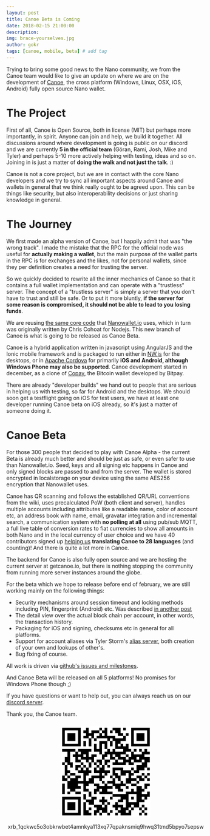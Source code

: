 ```yaml
---
layout: post
title: Canoe Beta is Coming
date: 2018-02-15 21:00:00
description: 
img: brace-yourselves.jpg  
author: gokr
tags: [canoe, mobile, beta] # add tag
---
```


Trying to bring some good news to the Nano community, we from the Canoe team would like to give an update on where we are on the development of [Canoe](https://getcanoe.io), the cross platform (Windows, Linux, OSX, iOS, Android) fully open source Nano wallet.

<!--more-->

# The Project
First of all, Canoe is Open Source, both in license (MIT) but perhaps more importantly, in spirit. Anyone can join and help, we build it together. All discussions around where development is going is public on our discord and we are currently **5 in the official team** (Göran, Rami, Josh, Mike and Tyler) and perhaps 5-10 more actively helping with testing, ideas and so on. Joining in is just a matter of **doing the walk and not just the talk**. :)

Canoe is not a core project, but we are in contact with the core Nano developers and we try to sync all important aspects around Canoe and wallets in general that we think really ought to be agreed upon. This can be things like security, but also interoperability decisions or just sharing knowledge in general.

# The Journey
We first made an alpha version of Canoe, but I happily admit that was "the wrong track". I made the mistake that the RPC for the official node was useful for **actually making a wallet**, but the main purpose of the wallet parts in the RPC is for exchanges and the likes, not for personal wallets, since they per definition creates a need for trusting the server.

So we quickly decided to rewrite all the inner mechanics of Canoe so that it contains a full wallet implementation and can operate with a "trustless" server. The concept of a "trustless server" is simply a server that you don't have to trust and still be safe. Or to put it more bluntly, **if the server for some reason is compromised, it should not be able to lead to you losing funds**.

We are reusing [the same core code](https://github.com/chriscohoat/rai-wallet) that [Nanowallet.io](https://nanowallet.io) uses, which in turn was originally written by Chris Cohoat for Nodejs. This new branch of Canoe is what is going to be released as Canoe Beta.

Canoe is a hybrid application written in javascript using AngularJS and the Ionic mobile framework and is packaged to run either in [NW.js](https://nwjs.io/) for the desktops, or in [Apache Cordova](https://cordova.apache.org/) for primarily **iOS and Android, although Windows Phone may also be supported**. Canoe development started in december, as a clone of [Copay](https://copay.io), the Bitcoin wallet developed by Bitpay.

There are already "developer builds" we hand out to people that are serious in helping us with testing, so far for Android and the desktops. We should soon get a testflight going on iOS for test users, we have at least one developer running Canoe beta on iOS already, so it's just a matter of someone doing it.

# Canoe Beta
For those 300 people that decided to play with Canoe Alpha - the current Beta is already much better and should be just as safe, or even safer to use than Nanowallet.io. Seed, keys and all signing etc happens in Canoe and only signed blocks are passed to and from the server. The wallet is stored encrypted in localstorage on your device using the same AES256 encryption that Nanowallet uses.

Canoe has QR scanning and follows the established QR/URL conventions from the wiki, uses precalculated PoW (both client and server), handles multiple accounts including attributes like a readable name, color of account etc, an address book with name, email, gravatar integration and incremental search, a communication system with **no polling at all** using pub/sub MQTT, a full live table of conversion rates to fiat currencies to show all amounts in both Nano and in the local currency of user choice and we have 40 contributors signed up [helping us](https://poeditor.com/join/project/cnSZa85DRN) **translating Canoe to 28 languages** (and counting)! And there is quite a lot more in Canoe.

The backend for Canoe is also fully open source and we are hosting the current server at getcanoe.io, but there is nothing stopping the community from running more server instances around the globe.

For the beta which we hope to release before end of february, we are still working mainly on the following things:

* Security mechanisms around session timeout and locking methods including PIN, fingerprint (Android) etc. Was described [in another post](https://getcanoe.io/2018/02/11/security-in-beta.html)
* The detail view over the actual block chain per account, in other words, the transaction history.
* Packaging for iOS and signing, checksums etc in general for all platforms.
* Support for account aliases via Tyler Storm's [alias server](https://getcanoe.io/2018/02/11/nano-alias-alpha.html), both creation of your own and lookups of other's.
* Bug fixing of course.

All work is driven via [github's issues and milestones](https://github.com/getcanoe/canoe/milestone/2).

And Canoe Beta will be released on all 5 platforms! No promises for Windows Phone though ;)

If you have questions or want to help out, you can always reach us on our [discord server](https://discord.gg/ecVcJM3).

Thank you, the Canoe team.

<div style="margin: auto; width: 100%; padding: 10px">
<img src="/assets/img/donate.png" style="display: block;margin-left: auto;margin-right: auto;"/><br>
<div style="display:flex;align-items:center;justify-content:center;">
<bold>xrb_1qckwc5o3obkrwbet4amnkya113xq77qpaknsmiq9hwq31tmd5bpyo7sepsw</bold>
</div>
</div>
